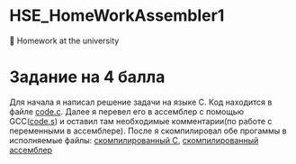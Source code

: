 # HSE_HomeWorkAssembler1
🏫 Homework at the university

# Задание на 4 балла
  Для начала я написал решение задачи на языке C. Код находится в файле [code.c](code.c). Далее я перевел его в ассемблер с помощью GCC([code.s](code.s)) и оставил там необходимые комментарии(по работе с переменными в ассемблере). После я скомпилировал обе прогаммы в исполняемые файлы: [скомпилированный C](code_c.exe), [скомпилированный ассемблер](code_s.exe)
